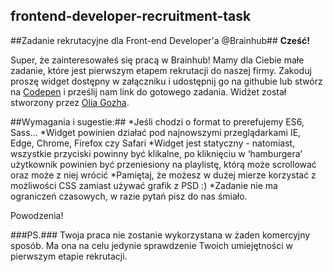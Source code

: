 ## frontend-developer-recruitment-task

##Zadanie rekrutacyjne dla Front-end Developer'a @Brainhub##
**Cześć!** 

Super, że zainteresowałeś się pracą w Brainhub! Mamy dla Ciebie małe zadanie, które jest pierwszym etapem rekrutacji do naszej firmy. 
Zakoduj proszę widget dostępny w załączniku i udostępnij go na githubie lub stwórz na <a href="http://codepen.io/pen/">Codepen</a> i prześlij nam link do gotowego zadania. Widżet został stworzony przez <a href="https://dribbble.com/OliaGozha">Olia Gozha</a>. 


##Wymagania i sugestie:## 
*Jeśli chodzi o format to prerefujemy ES6, Sass…
*Widget powinien działać pod najnowszymi przeglądarkami IE, Edge, Chrome, Firefox czy Safari
*Widget jest statyczny - natomiast, wszystkie przyciski powinny być klikalne, po kliknięciu w ‘hamburgera’ użytkownik powinien być przeniesiony na playlistę, którą może scrollować oraz może z niej wrócić
*Pamiętaj, że możesz w dużej mierze korzystać z możliwości CSS zamiast używać grafik z PSD :)
*Zadanie nie ma ograniczeń czasowych, w razie pytań pisz do nas śmiało. 

Powodzenia!

###PS.### 
Twoja praca nie zostanie wykorzystana w żaden komercyjny sposób. Ma ona na celu jedynie sprawdzenie Twoich umiejętności w pierwszym etapie rekrutacji. 
